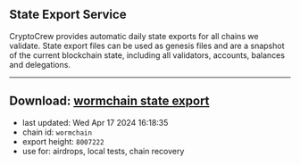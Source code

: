 ## State Export Service
CryptoCrew provides automatic daily state exports for all chains we validate. State export files can be used as genesis files and are a snapshot of the current blockchain state, including all validators, accounts, balances and delegations.

---
**Download: [wormchain state export](https://dl-eu2.ccvalidators.com/SERVICE/wormchain/wormchain_export_8007222.json)**
---

- last updated: Wed Apr 17 2024 16:18:35
- chain id: `wormchain`
- export height: `8007222`
- use for: airdrops, local tests, chain recovery
